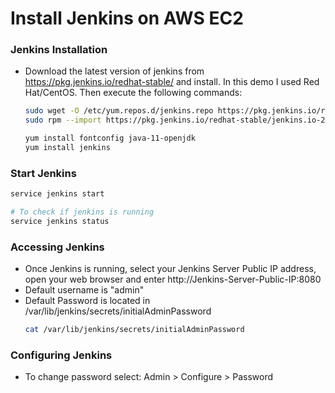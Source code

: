 # Install Jenkins on AWS EC2

### Jenkins Installation
- Download the latest version of jenkins from https://pkg.jenkins.io/redhat-stable/ and install. In this demo I used Red Hat/CentOS. Then execute the following commands:
  ```sh
  sudo wget -O /etc/yum.repos.d/jenkins.repo https://pkg.jenkins.io/redhat-stable/jenkins.repo
  sudo rpm --import https://pkg.jenkins.io/redhat-stable/jenkins.io-2023.key

  yum install fontconfig java-11-openjdk
  yum install jenkins
  ```
### Start Jenkins
  ```sh
  service jenkins start

  # To check if jenkins is running
  service jenkins status
  ```

### Accessing Jenkins
- Once Jenkins is running, select your Jenkins Server Public IP address, open your web browser and enter http://Jenkins-Server-Public-IP:8080
- Default username is "admin"
- Default Password is located in /var/lib/jenkins/secrets/initialAdminPassword
  ```sh
  cat /var/lib/jenkins/secrets/initialAdminPassword
  ```
### Configuring Jenkins
- To change password select: Admin > Configure > Password
